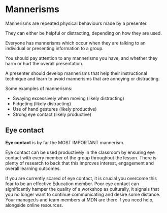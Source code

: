 # Mannerisms

Mannerisms are repeated physical behaviours made by a presenter. 

They can either be helpful or distracting, depending on how they are used. 

Everyone has mannerisms which occur when they are talking to an individual or presenting information to a group. 

You should pay attention to any mannerisms you have, and whether they harm or hurt the overall presentation. 

A presenter should develop mannerisms that help their instructional technique and learn to avoid mannerisms that are annoying or distracting. 

Some examples of mannerisms:

* Swaying excessively when moving (likely distracting)
* Fidgeting (likely distracting)
* Use of hand gestures (likely productive)
* Strong eye contact (likely productive)

## Eye contact
**Eye contact** is by far the MOST IMPORTANT mannerism.

Eye contact can be used productively in the classroom by ensuring eye contact with every member of the group throughout the lesson. There is plenty of research to back that this improves interest, engagement and overall learning outcomes. 

If you are currently scared of eye contact, it is crucial you overcome this fear to be an effective Education member. Poor eye contact can significantly hamper the quality of a workshop as culturally, it signals that you no longer want to continue communicating and desire some distance. Your manager/s and team members at MDN are there if you need help, alongside online resources.